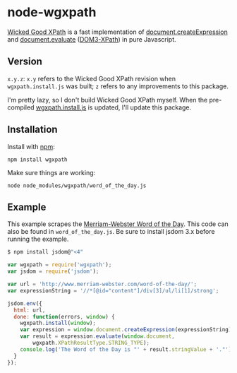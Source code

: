 node-wgxpath
============

[Wicked Good XPath](https://github.com/google/wicked-good-xpath) is a fast implementation of [document.createExpression](https://developer.mozilla.org/en-US/docs/DOM/document.createExpression) and [document.evaluate](https://developer.mozilla.org/en-US/docs/DOM/document.evaluate) ([DOM3-XPath](http://www.w3.org/TR/2004/NOTE-DOM-Level-3-XPath-20040226/DOM3-XPath.html)) in pure Javascript.

Version
------

`x.y.z`: `x.y` refers to the Wicked Good XPath revision when `wgxpath.install.js` was built; `z` refers to any improvements to this package.

I'm pretty lazy, so I don't build Wicked Good XPath myself. When the pre-compiled [wgxpath.install.js](https://github.com/google/wicked-good-xpath/releases/latest) is updated, I'll update this package.

Installation
------------

Install with [npm](http://npmjs.org/):

    npm install wgxpath

Make sure things are working:

    node node_modules/wgxpath/word_of_the_day.js

Example
-------

This example scrapes the [Merriam-Webster Word of the Day](http://www.merriam-webster.com/word-of-the-day/). This code can also be found in `word_of_the_day.js`. Be sure to install jsdom 3.x before running the example.

```sh
$ npm install jsdom@"<4"
```

```javascript
var wgxpath = require('wgxpath');
var jsdom = require('jsdom');

var url = 'http://www.merriam-webster.com/word-of-the-day/';
var expressionString = '//*[@id="content"]/div[3]/ul/li[1]/strong';

jsdom.env({
  html: url,
  done: function(errors, window) {
    wgxpath.install(window);
    var expression = window.document.createExpression(expressionString);
    var result = expression.evaluate(window.document,
        wgxpath.XPathResultType.STRING_TYPE);
    console.log('The Word of the Day is "' + result.stringValue + '."');
  }
});
```

